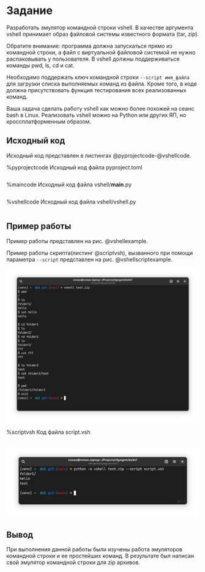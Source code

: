 # Задание
Разработать эмулятор командной строки vshell.
В качестве аргумента vshell принимает образ файловой системы известного формата (tar, zip).

Обратите внимание: программа должна запускаться прямо из командной строки, а файл с виртуальной файловой системой не нужно распаковывать у пользователя.
В vshell должны поддерживаться команды pwd, ls, cd и cat.

Необходимо поддержать ключ командной строки `--script имя_файла` для загрузки списка выполняемых команд из файла.
Кроме того, в коде должна присутствовать функция тестирования всех реализованных команд.

Ваша задача сделать работу vshell как можно более похожей на сеанс bash в Linux.
Реализовать vshell можно на Python или других ЯП, но кроссплатформенным образом.

## Исходный код
Исходный код представлен в листингах @pyprojectcode-@vshellcode.

%pyprojectcode Исходный код файла pyproject.toml

```python ./vshell/pyproject.toml
```

%maincode Исходный код файла vshell/__main__.py

```python ./vshell/vshell/__main__.py
```

%vshellcode Исходный код файла vshell/vshell.py


```python ./vshell/vshell/vshell.py
```

## Пример работы
Пример работы представлен на рис. @vshellexample.

Пример работы скрипта(листинг @scriptvsh), вызванного при помощи параметра 
`--script` представлен на рис. @vshellscriptexample.

![](vshell_example.png "%vshellexample Пример работы vshell")

%scriptvsh Код файла script.vsh

```python ./script.vsh
```

![](vshell_script_example.png "%vshellscriptexample Пример работы скрипта")

## Вывод
При выполнения данной работы были изучены работа эмуляторов командной
строки и ее простейших команд. В результате был написан свой эмулятор командной 
строки для zip архивов.

